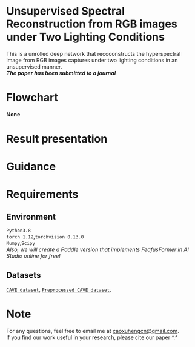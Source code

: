 # Unsupervised Spectral Reconstruction from RGB images under Two Lighting Conditions
This is a unrolled deep network that recoconstructs the hyperspectral image from RGB images captures under two lighting conditions in an unsupervised manner.  
***The paper has been submitted to a journal***  
# Flowchart
**None**
# Result presentation


# Guidance

# Requirements
## Environment
`Python3.8`  
`torch 1.12`,`torchvision 0.13.0`  
`Numpy`,`Scipy`  
*Also, we will create a Paddle version that implements FeafusFormer in AI Studio online for free!*
## Datasets
[`CAVE dataset`](https://www1.cs.columbia.edu/CAVE/databases/multispectral/), 
 [`Preprocessed CAVE dataset`](https://aistudio.baidu.com/aistudio/datasetdetail/147509).
# Note
For any questions, feel free to email me at caoxuhengcn@gmail.com.  
If you find our work useful in your research, please cite our paper ^.^
